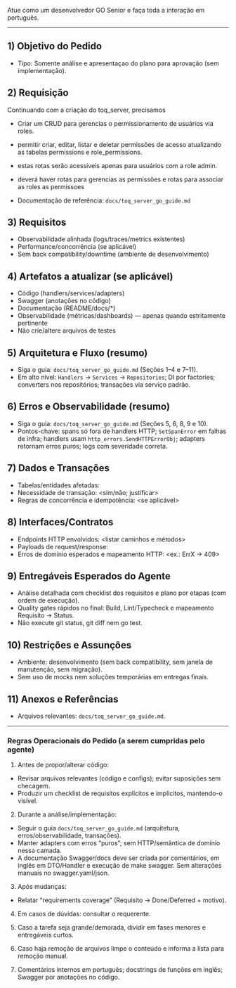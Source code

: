 Atue como um desenvolvedor GO Senior e faça toda a interação em português.

---

## 1) Objetivo do Pedido
- Tipo: Somente análise e apresentaçao do plano para aprovação (sem implementação).

## 2) Requisição
Continuando com a criação do toq_server, precisamos

- Criar um CRUD para gerencias o permissionamento de usuários via roles.
- permitir criar, editar, listar e deletar permissões de acesso atualizando as tabelas permissions e role_permissions.
- estas rotas serão acessiveis apenas para usuários com a role admin.
- deverá haver rotas para gerencias as permissões e rotas para associar as roles as permissoes


- Documentação de referência: `docs/toq_server_go_guide.md`


## 3) Requisitos
  - Observabilidade alinhada (logs/traces/metrics existentes)
  - Performance/concorrência (se aplicável)
  - Sem back compatibility/downtime (ambiente de desenvolvimento)

## 4) Artefatos a atualizar (se aplicável)
- Código (handlers/services/adapters)
- Swagger (anotações no código)
- Documentação (README/docs/*)
- Observabilidade (métricas/dashboards) — apenas quando estritamente pertinente
- Não crie/altere arquivos de testes

## 5) Arquitetura e Fluxo (resumo)
- Siga o guia: `docs/toq_server_go_guide.md` (Seções 1–4 e 7–11).
- Em alto nível: `Handlers` → `Services` → `Repositories`; DI por factories; converters nos repositórios; transações via serviço padrão.

## 6) Erros e Observabilidade (resumo)
- Siga o guia: `docs/toq_server_go_guide.md` (Seções 5, 6, 8, 9 e 10).
- Pontos-chave: spans só fora de handlers HTTP; `SetSpanError` em falhas de infra; handlers usam `http_errors.SendHTTPErrorObj`; adapters retornam erros puros; logs com severidade correta.

## 7) Dados e Transações
- Tabelas/entidades afetadas: <listar>
- Necessidade de transação: <sim/não; justificar>
- Regras de concorrência e idempotência: <se aplicável>

## 8) Interfaces/Contratos
- Endpoints HTTP envolvidos: <listar caminhos e métodos>
- Payloads de request/response: <resumo>
- Erros de domínio esperados e mapeamento HTTP: <ex.: ErrX → 409>

## 9) Entregáveis Esperados do Agente
- Análise detalhada com checklist dos requisitos e plano por etapas (com ordem de execução).
- Quality gates rápidos no final: Build, Lint/Typecheck e mapeamento Requisito → Status.
- Não execute git status, git diff nem go test.

## 10) Restrições e Assunções
- Ambiente: desenvolvimento (sem back compatibility, sem janela de manutenção, sem migração).
- Sem uso de mocks nem soluções temporárias em entregas finais.

## 11) Anexos e Referências
- Arquivos relevantes: `docs/toq_server_go_guide.md`.

---

### Regras Operacionais do Pedido (a serem cumpridas pelo agente)

1) Antes de propor/alterar código:
- Revisar arquivos relevantes (código e configs); evitar suposições sem checagem.
- Produzir um checklist de requisitos explícitos e implícitos, mantendo-o visível.

2) Durante a análise/implementação:
- Seguir o guia `docs/toq_server_go_guide.md` (arquitetura, erros/observabilidade, transações).
- Manter adapters com erros “puros”; sem HTTP/semântica de domínio nessa camada.
- A documentação Swagger/docs deve ser criada por comentários, em inglês em DTO/Handler e execução de make swagger. Sem alterações manuais no swagger.yaml/json.

3) Após mudanças:
- Relatar “requirements coverage” (Requisito → Done/Deferred + motivo).

4) Em casos de dúvidas: consultar o requerente.

5) Caso a tarefa seja grande/demorada, dividir em fases menores e entregáveis curtos.

6) Caso haja remoção de arquivos limpe o conteúdo e informa a lista para remoção manual.

7) Comentários internos em português; docstrings de funções em inglês; Swagger por anotações no código.